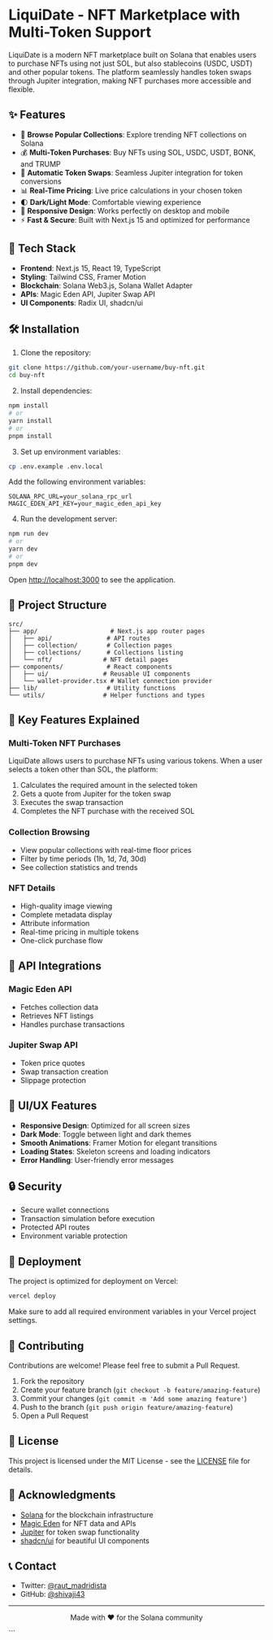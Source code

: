 # LiquiDate - NFT Marketplace with Multi-Token Support


LiquiDate is a modern NFT marketplace built on Solana that enables users to purchase NFTs using not just SOL, but also stablecoins (USDC, USDT) and other popular tokens. The platform seamlessly handles token swaps through Jupiter integration, making NFT purchases more accessible and flexible.

## ✨ Features

- 🎨 **Browse Popular Collections**: Explore trending NFT collections on Solana
- 💰 **Multi-Token Purchases**: Buy NFTs using SOL, USDC, USDT, BONK, and TRUMP
- 🔄 **Automatic Token Swaps**: Seamless Jupiter integration for token conversions
- 📊 **Real-Time Pricing**: Live price calculations in your chosen token
- 🌓 **Dark/Light Mode**: Comfortable viewing experience
- 📱 **Responsive Design**: Works perfectly on desktop and mobile
- ⚡ **Fast & Secure**: Built with Next.js 15 and optimized for performance

## 🚀 Tech Stack

- **Frontend**: Next.js 15, React 19, TypeScript
- **Styling**: Tailwind CSS, Framer Motion
- **Blockchain**: Solana Web3.js, Solana Wallet Adapter
- **APIs**: Magic Eden API, Jupiter Swap API
- **UI Components**: Radix UI, shadcn/ui

## 🛠️ Installation

1. Clone the repository:
```bash
git clone https://github.com/your-username/buy-nft.git
cd buy-nft
```

2. Install dependencies:
```bash
npm install
# or
yarn install
# or
pnpm install
```

3. Set up environment variables:
```bash
cp .env.example .env.local
```

Add the following environment variables:
```env
SOLANA_RPC_URL=your_solana_rpc_url
MAGIC_EDEN_API_KEY=your_magic_eden_api_key
```

4. Run the development server:
```bash
npm run dev
# or
yarn dev
# or
pnpm dev
```

Open [http://localhost:3000](http://localhost:3000) to see the application.

## 📁 Project Structure

```
src/
├── app/                    # Next.js app router pages
│   ├── api/               # API routes
│   ├── collection/        # Collection pages
│   ├── collections/       # Collections listing
│   └── nft/              # NFT detail pages
├── components/            # React components
│   ├── ui/               # Reusable UI components
│   └── wallet-provider.tsx # Wallet connection provider
├── lib/                   # Utility functions
└── utils/                # Helper functions and types
```

## 🔑 Key Features Explained

### Multi-Token NFT Purchases
LiquiDate allows users to purchase NFTs using various tokens. When a user selects a token other than SOL, the platform:
1. Calculates the required amount in the selected token
2. Gets a quote from Jupiter for the token swap
3. Executes the swap transaction
4. Completes the NFT purchase with the received SOL

### Collection Browsing
- View popular collections with real-time floor prices
- Filter by time periods (1h, 1d, 7d, 30d)
- See collection statistics and trends

### NFT Details
- High-quality image viewing
- Complete metadata display
- Attribute information
- Real-time pricing in multiple tokens
- One-click purchase flow

## 🔗 API Integrations

### Magic Eden API
- Fetches collection data
- Retrieves NFT listings
- Handles purchase transactions

### Jupiter Swap API
- Token price quotes
- Swap transaction creation
- Slippage protection

## 🎨 UI/UX Features

- **Responsive Design**: Optimized for all screen sizes
- **Dark Mode**: Toggle between light and dark themes
- **Smooth Animations**: Framer Motion for elegant transitions
- **Loading States**: Skeleton screens and loading indicators
- **Error Handling**: User-friendly error messages

## 🔒 Security

- Secure wallet connections
- Transaction simulation before execution
- Protected API routes
- Environment variable protection

## 🚀 Deployment

The project is optimized for deployment on Vercel:

```bash
vercel deploy
```

Make sure to add all required environment variables in your Vercel project settings.

## 🤝 Contributing

Contributions are welcome! Please feel free to submit a Pull Request.

1. Fork the repository
2. Create your feature branch (`git checkout -b feature/amazing-feature`)
3. Commit your changes (`git commit -m 'Add some amazing feature'`)
4. Push to the branch (`git push origin feature/amazing-feature`)
5. Open a Pull Request

## 📄 License

This project is licensed under the MIT License - see the [LICENSE](LICENSE) file for details.

## 🙏 Acknowledgments

- [Solana](https://solana.com/) for the blockchain infrastructure
- [Magic Eden](https://magiceden.io/) for NFT data and APIs
- [Jupiter](https://jup.ag/) for token swap functionality
- [shadcn/ui](https://ui.shadcn.com/) for beautiful UI components

## 📞 Contact

- Twitter: [@raut_madridista](https://x.com/raut_madridista)
- GitHub: [@shivaji43](https://github.com/shivaji43)

---

<p align="center">
  Made with ❤️ for the Solana community
</p>
```
